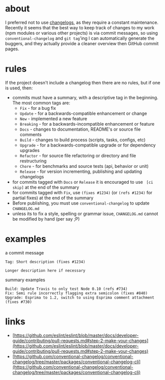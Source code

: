 # about

I preferred not to use [changelogs](https://en.wikipedia.org/wiki/Changelog), as they require a constant maintenance. Recently it seems that the best way to keep track of changes to my work (npm modules or various other projects) is via commit messages, so using `conventional-changelog` and `git tag`'ing I can automatically generate the buggers, and they actually provide a cleaner overview then GitHub commit pages.

# rules

If the project doesn't include a changelog then there are no rules, but if one is used, then:

* commits must have a summary, with a descriptive tag in the beginning. The most common tags are:
    * `Fix` - for a bug fix
    * `Update` - for a backwards-compatible enhancement or change
    * `New` - implemented a new feature
    * `Breaking` - for a backwards-incompatible enhancement or feature
    * `Docs` - changes to documentation, README's or source file comments
    * `Build` - changes to build process (scripts, tasks, configs, etc)
    * `Upgrade` - for a backwards-compatible upgrade or for dependency upgrades
    * `Refactor` - for source file refactoring or directory and file restructuring
    * `Chore` - for benchmarks and source tests (api, behavior or unit)
    * `Release` - for version incrementing, publishing and updating changelogs
* for commits tagged with `Docs` or `Release` it is encouraged to use ` [ci skip]` at the end of the summary
* for commits tagged with `Fix`, use `(fixes #1234)` (or `(refs #1234)` for partial fixes) at the end of the summary
* Before publishing, you must use `conventional-changelog` to update `CHANGELOG.md`
* unless its to fix a style, spelling or grammar issue, `CHANGELOG.md` cannot be modified by hand (per say ;P)

# examples

a commit message
```
Tag: Short description (fixes #1234)

Longer description here if necessary
```

summary examples
```
Build: Update Travis to only test Node 0.10 (refs #734)
Fix: Semi rule incorrectly flagging extra semicolon (fixes #840)
Upgrade: Esprima to 1.2, switch to using Esprima comment attachment (fixes #730)
```

# links

* [https://github.com/eslint/eslint/blob/master/docs/developer-guide/contributing/pull-requests.md#step-2-make-your-changes](https://github.com/eslint/eslint/blob/master/docs/developer-guide/contributing/pull-requests.md#step-2-make-your-changes)
* [https://github.com/conventional-changelog/conventional-changelog/tree/master/packages/conventional-changelog-cli](https://github.com/conventional-changelog/conventional-changelog/tree/master/packages/conventional-changelog-cli)
